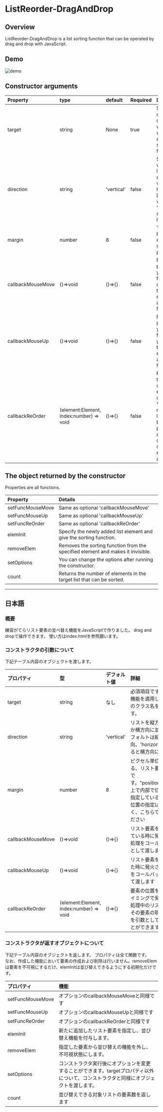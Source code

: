 # ListReorder-DragAndDrop
## Overview
ListReorder-DragAndDrop is a list sorting function that can be operated by drag and drop with JavaScript.
## Demo
![demo](./demo.gif)
## Constructor arguments

|Property|type|default|Required|Details|
|:---|:---|:---|:---|:---|
|target|string|None|true|Specify the class name of the list to which you want to apply the sorting function.|
|direction|string|'vertical'|false|Specifies whether the list is arranged vertically or horizontally. Default is vertical, 'horizontal' specifies horizontal.|
|margin|number|8|false|The space between list elements, specified in pixels.|
|callbackMouseMove|()=>void|()=>{}|false|Pass the process you want to fire when dragging the list element as a callback function.|
|callbackMouseUp|()=>void|()=>{}|false|Pass the process you want to fire when you drop the list element as a callback function.|
|callbackReOrder|(element:Element, index:number) => void|()=>{}|false|Fired when the position of the element is determined. You can receive the list element being processed and the current order of the elements as arguments.|

## The object returned by the constructor
Properties are all functions.

|Property|Details|
|:---|:---|
|setFuncMouseMove|Same as optional 'callbackMouseMove'|
|setFuncMouseUp|Same as optional 'callbackMouseUp'|
|setFuncReOrder|Same as optional 'callbackReOrder'|
|elemInit|Specify the newly added list element and give the sorting function.|
|removeElem|Removes the sorting function from the specified element and makes it invisible.|
|setOptions|You can change the options after running the constructor.|
|count|Returns the number of elements in the target list that can be sorted.|

___
## 日本語
### 概要
練習がてらリスト要素の並べ替え機能をJavaScriptで作りました。
drag and dropで操作できます。
使い方はindex.htmlを参照願います。
### コンストラクタの引数について
下記テーブル内容のオブジェクトを渡します。

|プロパティ|型|デフォルト値|詳細|
|:---|:---|:---|:---|
|target|string|なし|必須項目です。並び替え機能を適用したいリストのクラス名を指定します。|
|direction|string|'vertical'|リストを縦方向に並べるか横方向に並べます。デフォルトは縦方向、'horizontal'を指定すると横方向に並べます|
|margin|number|8|ピクセル単位で指定する、リスト要素間の余白です。"position:absolute"の上で内部で位置を算出し指定しているため、並び位置の指定はcssではなく、こちらで指定してください|
|callbackMouseMove|()=>void|()=>{}|リスト要素をドラッグしている時に発火させたい処理をコールバック関数として渡します|
|callbackMouseUp|()=>void|()=>{}|リスト要素をドロップした時に発火させたい処理をコールバック関数として渡します|
|callbackReOrder|(element:Element, index:number) => void|()=>{}|要素の位置を決定するタイミングで発火します。処理中のリスト要素と、その要素の現在の並び順を引数として受け取ることができます。|

### コンストラクタが返すオブジェクトについて
下記テーブル内容のオブジェクトを返します。
プロパティは全て関数です。<br>
なお、作成した機能において要素の作成および削除は行いません。removeElemは要素を不可視にするだけ、elemInitは並び替えできるようにする初期化だけです。

|プロパティ|機能|
|:---|:---|
|setFuncMouseMove|オプションのcallbackMouseMoveと同様です|
|setFuncMouseUp|オプションのcallbackMouseUpと同様です|
|setFuncReOrder|オプションのcallbackReOrderと同様です|
|elemInit|新たに追加したリスト要素を指定し、並び替え機能を付与します。|
|removeElem|指定した要素から並び替えの機能を外し、不可視状態にします。|
|setOptions|コンストラクタ実行後にオプションを変更することができます。targetプロパティ以外について、コンストラクタと同様にオブジェクトを渡します。|
|count|並び替えできる対象リストの要素数を返します|
